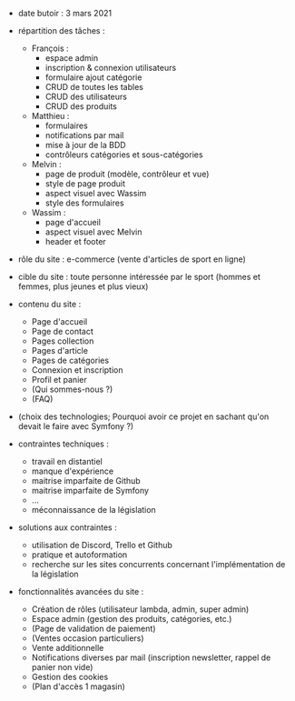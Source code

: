 - date butoir : 3 mars 2021

- répartition des tâches :
    * François :
        * espace admin
        * inscription & connexion utilisateurs
        * formulaire ajout catégorie
        * CRUD de toutes les tables
        * CRUD des utilisateurs
        * CRUD des produits
    * Matthieu :
        * formulaires
        * notifications par mail
        * mise à jour de la BDD
        * contrôleurs catégories et sous-catégories
    * Melvin :
        * page de produit (modèle, contrôleur et vue)
        * style de page produit
        * aspect visuel avec Wassim
        * style des formulaires
    * Wassim :
        * page d'accueil
        * aspect visuel avec Melvin
        * header et footer


- rôle du site : e-commerce (vente d'articles de sport en ligne)
- cible du site : toute personne intéressée par le sport (hommes et femmes, plus jeunes et plus vieux)
- contenu du site :
    * Page d'accueil
    * Page de contact
    * Pages collection
    * Pages d'article
    * Pages de catégories
    * Connexion et inscription
    * Profil et panier
    * (Qui sommes-nous ?)
    * (FAQ)
- (choix des technologies; Pourquoi avoir ce projet en sachant qu'on devait le faire avec Symfony ?)
- contraintes techniques :
    * travail en distantiel
    * manque d'expérience
    * maitrise imparfaite de Github
    * maitrise imparfaite de Symfony
    * ...
    * méconnaissance de la législation
- solutions aux contraintes :
    * utilisation de Discord, Trello et Github
    * pratique et autoformation
    * recherche sur les sites concurrents concernant l'implémentation de la législation
- fonctionnalités avancées du site :
    * Création de rôles (utilisateur lambda, admin, super admin)
    * Espace admin (gestion des produits, catégories, etc.)
    * (Page de validation de paiement)
    * (Ventes occasion particuliers)
    * Vente additionnelle
    * Notifications diverses par mail (inscription newsletter, rappel de panier non vide)
    * Gestion des cookies
    * (Plan d'accès 1 magasin)
